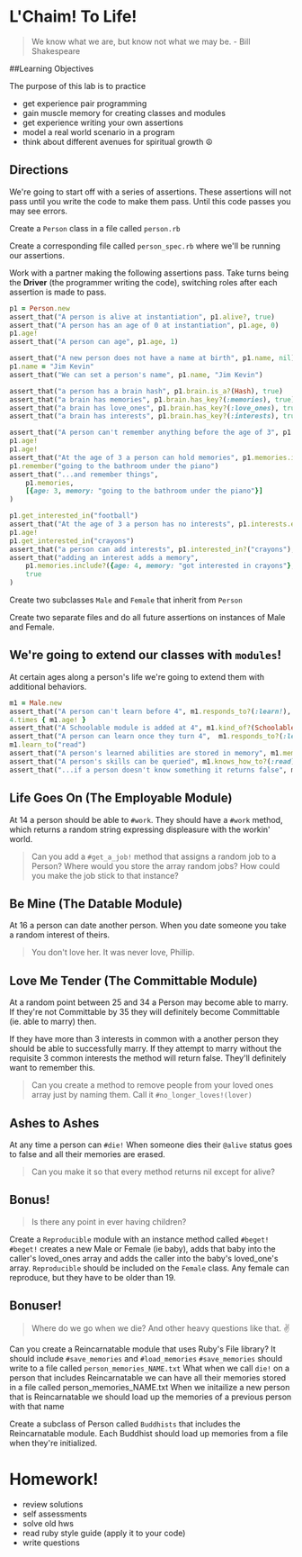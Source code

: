 # L'Chaim! To Life!

> We know what we are, but know not what we may be. - Bill Shakespeare

##Learning Objectives

The purpose of this lab is to practice

  - get experience pair programming
  - gain muscle memory for creating classes and modules
  - get experience writing your own assertions
  - model a real world scenario in a program
  - think about different avenues for spiritual growth ☮

## Directions

We're going to start off with a series of assertions.
These assertions will not pass until you write the code to make them pass. Until this code passes you may see errors.

Create a `Person` class in a file called `person.rb`

Create a corresponding file called `person_spec.rb` where we'll be running our assertions.

Work with a partner making the following assertions pass. Take turns being the **Driver** (the programmer writing the code), switching roles after each assertion is made to pass.

```ruby
p1 = Person.new
assert_that("A person is alive at instantiation", p1.alive?, true)
assert_that("A person has an age of 0 at instantiation", p1.age, 0)
p1.age!
assert_that("A person can age", p1.age, 1)

assert_that("A new person does not have a name at birth", p1.name, nil)
p1.name = "Jim Kevin"
assert_that("We can set a person's name", p1.name, "Jim Kevin")

assert_that("a person has a brain hash", p1.brain.is_a?(Hash), true)
assert_that("a brain has memories", p1.brain.has_key?(:memories), true)
assert_that("a brain has love_ones", p1.brain.has_key?(:love_ones), true)
assert_that("a brain has interests", p1.brain.has_key?(:interests), true)

assert_that("A person can't remember anything before the age of 3", p1.memories, nil)
p1.age!
p1.age!
assert_that("At the age of 3 a person can hold memories", p1.memories.is_a? Array, true)
p1.remember("going to the bathroom under the piano")
assert_that("...and remember things", 
    p1.memories, 
    [{age: 3, memory: "going to the bathroom under the piano"}]
)

p1.get_interested_in("football")
assert_that("At the age of 3 a person has no interests", p1.interests.empty?, true)
p1.age!
p1.get_interested_in("crayons")
assert_that("a person can add interests", p1.interested_in?("crayons"), true)
assert_that("adding an interest adds a memory", 
    p1.memories.include?({age: 4, memory: "got interested in crayons"},
    true
)
```

Create two subclasses `Male` and `Female` that inherit from `Person`

Create two separate files and do all future assertions on instances of Male and Female.

## We're going to extend our classes with `modules`!

At certain ages along a person's life we're going to extend them with additional behaviors.

```ruby
m1 = Male.new
assert_that("A person can't learn before 4", m1.responds_to?(:learn!), false)
4.times { m1.age! }
assert_that("A Schoolable module is added at 4", m1.kind_of?(Schoolable), true)
assert_that("A person can learn once they turn 4",  m1.responds_to?(:learn!), true)
m1.learn_to("read")
assert_that("A person's learned abilities are stored in memory", m1.memories.include?({age: 4, "learned how to read"}))
assert_that("A person's skills can be queried", m1.knows_how_to?(:read), true)
assert_that("...if a person doesn't know something it returns false", m1.knows_how_to?(:dance), false)
```

## Life Goes On (The Employable Module)

At 14 a person should be able to `#work`. They should have a `#work` method, which returns a random string expressing displeasure with the workin' world.

> Can you add a `#get_a_job!` method that assigns a random job to a Person? Where would you store the array random jobs? How could you make the job stick to that instance?

## Be Mine (The Datable Module)

At 16 a person can date another person.  When you date someone you take a random interest of theirs.

>You don't love her. It was never love, Phillip.

## Love Me Tender (The Committable Module)

At a random point between 25 and 34 a Person may become able to marry.
If they're not Committable by 35 they will definitely become Committable (ie. able to marry) then.

If they have more than 3 interests in common with a another person they should be able to successfully marry. If they attempt to marry without the requisite 3 common interests the method will return false. They'll definitely want to remember this.

>Can you create a method to remove people from your loved ones array just by naming them. Call it `#no_longer_loves!(lover)`

## Ashes to Ashes

At any time a person can `#die!`  When someone dies their `@alive` status goes to false and all their memories are erased.  

> Can you make it so that every method returns nil except for alive?

## Bonus!

> Is there any point in ever having children?

Create a `Reproducible` module with an instance method called `#beget!`
`#beget!` creates a new Male or Female (ie baby), adds that baby into the caller's loved_ones array
and adds the caller into the baby's loved_one's array.
`Reproducible` should be included on the `Female` class.
Any female can reproduce, but they have to be older than 19.

## Bonuser!

> Where do we go when we die? And other heavy questions like that. ✌

Can you create a Reincarnatable module that uses Ruby's File library?
It should include `#save_memories` and `#load_memories`
`#save_memories` should write to a file called `person_memories_NAME.txt`
What when we call `die!` on a person that includes Reincarnatable we can have all their memories stored in a file called person_memories_NAME.txt
When we initailize a new person that is Reincarnatable we should load up the memories of a previous person with that name

Create a subclass of Person called `Buddhists` that includes the Reincarnatable module.
Each Buddhist should load up memories from a file when they're initialized.

# Homework!
  - review solutions
  - self assessments
  - solve old hws
  - read ruby style guide (apply it to your code)
  - write questions
